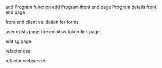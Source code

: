 
add Program function
	add Program front end page
	Program details front end page

front end client validation for forms

user exists page 
	fire email w/ token link page

edit sg page

refactor css

refactor webserver